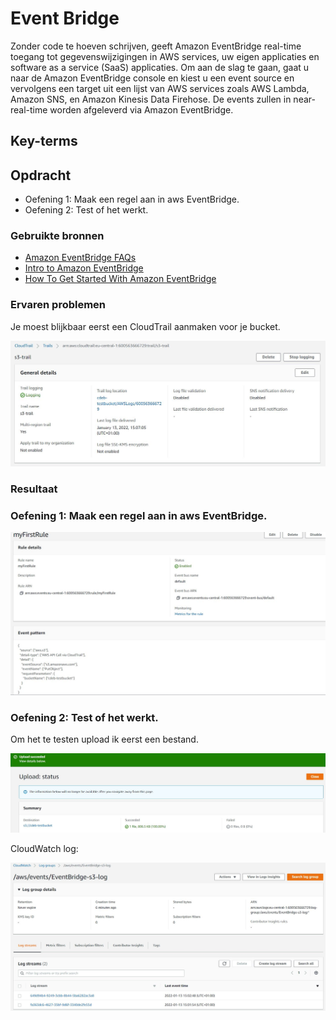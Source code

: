 # Event Bridge
Zonder code te hoeven schrijven, geeft Amazon EventBridge real-time toegang tot gegevenswijzigingen in AWS services, uw eigen applicaties en software as a service (SaaS) applicaties. Om aan de slag te gaan, gaat u naar de Amazon EventBridge console en kiest u een event source en vervolgens een target uit een lijst van AWS services zoals AWS Lambda, Amazon SNS, en Amazon Kinesis Data Firehose. De events zullen in near-real-time worden afgeleverd via Amazon EventBridge.

## Key-terms

## Opdracht

- Oefening 1: Maak een regel aan in aws EventBridge.
- Oefening 2: Test of het werkt.

### Gebruikte bronnen
- [Amazon EventBridge FAQs](https://aws.amazon.com/eventbridge/faqs/)
- [Intro to Amazon EventBridge](https://youtu.be/TXh5oU_yo9M)
- [How To Get Started With Amazon EventBridge](https://www.youtube.com/watch?v=ea9SCYDJIm4)
### Ervaren problemen

Je moest blijkbaar eerst een CloudTrail aanmaken voor je bucket.

![](../00_includes/cloudtrail.JPG)

### Resultaat

### Oefening 1: Maak een regel aan in aws EventBridge.

![eventbridge](../00_includes/eventbridge.JPG)

### Oefening 2: Test of het werkt.

Om het te testen upload ik eerst een bestand.

![s3upload](../00_includes/s3upload.JPG)

CloudWatch log:

![cloudwatchlog](../00_includes/cloudwatchlog.JPG)

